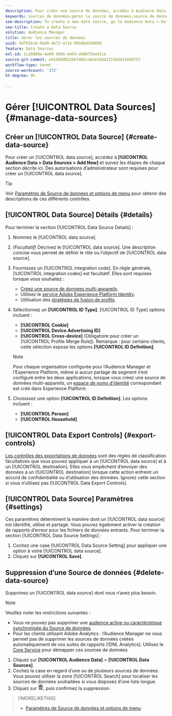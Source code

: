 ```yaml
---
description: Pour créer une source de données, accédez à Audience Data > Data Sources > Add New et suivez les étapes décrites ici pour chaque section. Des autorisations d’administrateur sont requises pour créer une source de données.
keywords: sources de données;gérer la source de données;source de données audience manager
seo-description: To create a new data source, go to Audience Data > Data Sources > Add New and complete the steps for each section described here. Administrator permissions are required to create a data source.
seo-title: Create a Data Source
solution: Audience Manager
title: Gérer les sources de données
uuid: 4df65bcb-9ad9-4b72-a71e-8918b43d4850
feature: Data Sources
exl-id: 1c20988e-4a09-4d56-b454-d48b75eed1ce
source-git-commit: e41dddd022b6fa02cab3e16bd21536d41584975f
workflow-type: tm+mt
source-wordcount: '372'
ht-degree: 0%

---
```


# Gérer [!UICONTROL Data Sources] {#manage-data-sources}

## Créer un [!UICONTROL Data Source] {#create-data-source}

Pour créer un [!UICONTROL data source], accédez à **[!UICONTROL Audience Data > Data Sources > Add New]** et suivez les étapes de chaque section décrite ici. Des autorisations d’administrateur sont requises pour créer un [!UICONTROL data source].

<!-- create-datasource.xml -->

>[!TIP]
>
>Voir [Paramètres de Source de données et options de menu](../features/datasources-list-and-settings.md#settings-menu-options) pour obtenir des descriptions de ces différents contrôles.

## [!UICONTROL Data Source] Détails {#details}

Pour terminer la section [!UICONTROL Data Source Details] :

1. Nommez le [!UICONTROL data source].
1. *(Facultatif)* Décrivez le [!UICONTROL data source]. Une description concise vous permet de définir le rôle ou l’objectif de [!UICONTROL data source].
1. Fournissez un [!UICONTROL integration code]. En règle générale, [!UICONTROL integration codes] est facultatif. Elles sont requises lorsque vous souhaitez :

   * [Créez une source de données multi-appareils](../features/profile-merge-rules/merge-rules-start.md#create-data-source).
   * Utilisez le [service Adobe Experience Platform Identity](https://experienceleague.adobe.com/docs/id-service/using/home.html).
   * Utilisation des [stratégies de fusion de profils](../features/profile-merge-rules/merge-rules-start.md).

1. Sélectionnez un **[!UICONTROL ID Type]**. [!UICONTROL ID Type] options incluent :

   * **[!UICONTROL Cookie]**
   * **[!UICONTROL Device Advertising ID]**
   * **[!UICONTROL Cross-device]** (Obligatoire pour créer un [!UICONTROL Profile Merge Rule]). Remarque : pour certains clients, cette sélection expose les options **[!UICONTROL ID Definition]**.

   >[!NOTE]
   >
   >Pour chaque organisation configurée pour l’Audience Manager et l’Experience Platform, même si aucun partage de segment n’est configuré entre les deux applications, lorsque vous créez une source de données multi-appareils, un [espace de noms d’identité](https://experienceleague.adobe.com/docs/experience-platform/identity/namespaces.html#manage-namespaces) correspondant est créé dans Experience Platform.

1. Choisissez une option **[!UICONTROL ID Definition]**. Les options incluent :

   * **[!UICONTROL Person]**
   * **[!UICONTROL Household]**

## [!UICONTROL Data Export Controls] {#export-controls}

[Les contrôles des exportations de données](../features/data-export-controls.md) sont des règles de classification facultatives que vous pouvez appliquer à un [!UICONTROL data source] et à un [!UICONTROL destination]. Elles vous empêchent d’envoyer des données à un [!UICONTROL destination] lorsque cette action enfreint un accord de confidentialité ou d’utilisation des données. Ignorez cette section si vous n’utilisez pas [!UICONTROL Data Export Controls].

## [!UICONTROL Data Source] Paramètres {#settings}

Ces paramètres déterminent la manière dont un [!UICONTROL data source] est identifié, utilisé et partagé. Vous pouvez également activer la création de rapports d’erreur pour les fichiers de données entrants. Pour terminer la section [!UICONTROL Data Source Settings] :

1. Cochez une case [!UICONTROL Data Source Setting] pour appliquer une option à votre [!UICONTROL data source].
2. Cliquez sur **[!UICONTROL Save]**.

## Suppression d’une Source de données {#delete-data-source}

<!-- t_datasource_delete.xml -->

Supprimez un [!UICONTROL data source] dont vous n’avez plus besoin.

>[!NOTE]
>
>Veuillez noter les restrictions suivantes :
>
>* Vous ne pouvez pas supprimer une [audience active ou caractéristique synchronisée du Source de données](../features/traits/client-activity-synced-audience-traits.md).
>* Pour les clients utilisant Adobe Analytics : l’Audience Manager ne vous permet pas de supprimer les sources de données créées automatiquement de vos suites de rapports [!DNL Analytics]. Utilisez le [Core Service](https://experienceleague.adobe.com/en/docs/core-services/interface/services/customer-attributes/attributes) pour démapper ces sources de données.

1. Cliquez sur **[!UICONTROL Audience Data]** > **[!UICONTROL Data Sources]**.
1. Cochez la case en regard d’une ou de plusieurs sources de données.
Vous pouvez utiliser la zone [!UICONTROL Search] pour localiser les sources de données souhaitées si vous disposez d’une liste longue.
1. Cliquez sur ![](assets/icon_trash.png), puis confirmez la suppression.


>[!MORELIKETHIS]
>
>* [Paramètres de Source de données et options de menu](../features/datasources-list-and-settings.md#settings-menu-options)
